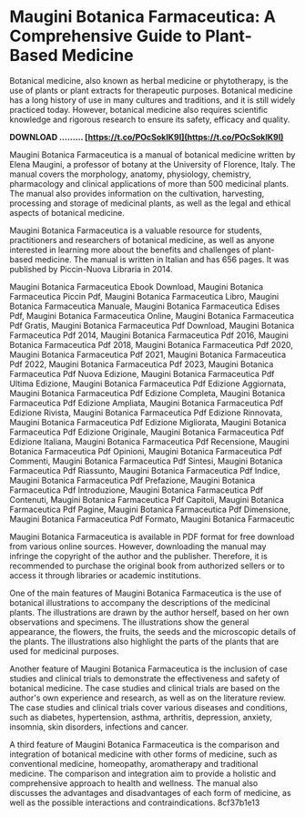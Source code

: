 
 
# Maugini Botanica Farmaceutica: A Comprehensive Guide to Plant-Based Medicine
 
Botanical medicine, also known as herbal medicine or phytotherapy, is the use of plants or plant extracts for therapeutic purposes. Botanical medicine has a long history of use in many cultures and traditions, and it is still widely practiced today. However, botanical medicine also requires scientific knowledge and rigorous research to ensure its safety, efficacy and quality.
 
**DOWNLOAD ……… [https://t.co/POcSoklK9I](https://t.co/POcSoklK9I)**


 
Maugini Botanica Farmaceutica is a manual of botanical medicine written by Elena Maugini, a professor of botany at the University of Florence, Italy. The manual covers the morphology, anatomy, physiology, chemistry, pharmacology and clinical applications of more than 500 medicinal plants. The manual also provides information on the cultivation, harvesting, processing and storage of medicinal plants, as well as the legal and ethical aspects of botanical medicine.
 
Maugini Botanica Farmaceutica is a valuable resource for students, practitioners and researchers of botanical medicine, as well as anyone interested in learning more about the benefits and challenges of plant-based medicine. The manual is written in Italian and has 656 pages. It was published by Piccin-Nuova Libraria in 2014.
 
Maugini Botanica Farmaceutica Ebook Download,  Maugini Botanica Farmaceutica Piccin Pdf,  Maugini Botanica Farmaceutica Libro,  Maugini Botanica Farmaceutica Manuale,  Maugini Botanica Farmaceutica Edises Pdf,  Maugini Botanica Farmaceutica Online,  Maugini Botanica Farmaceutica Pdf Gratis,  Maugini Botanica Farmaceutica Pdf Download,  Maugini Botanica Farmaceutica Pdf 2014,  Maugini Botanica Farmaceutica Pdf 2016,  Maugini Botanica Farmaceutica Pdf 2018,  Maugini Botanica Farmaceutica Pdf 2020,  Maugini Botanica Farmaceutica Pdf 2021,  Maugini Botanica Farmaceutica Pdf 2022,  Maugini Botanica Farmaceutica Pdf 2023,  Maugini Botanica Farmaceutica Pdf Nuova Edizione,  Maugini Botanica Farmaceutica Pdf Ultima Edizione,  Maugini Botanica Farmaceutica Pdf Edizione Aggiornata,  Maugini Botanica Farmaceutica Pdf Edizione Completa,  Maugini Botanica Farmaceutica Pdf Edizione Ampliata,  Maugini Botanica Farmaceutica Pdf Edizione Rivista,  Maugini Botanica Farmaceutica Pdf Edizione Rinnovata,  Maugini Botanica Farmaceutica Pdf Edizione Migliorata,  Maugini Botanica Farmaceutica Pdf Edizione Originale,  Maugini Botanica Farmaceutica Pdf Edizione Italiana,  Maugini Botanica Farmaceutica Pdf Recensione,  Maugini Botanica Farmaceutica Pdf Opinioni,  Maugini Botanica Farmaceutica Pdf Commenti,  Maugini Botanica Farmaceutica Pdf Sintesi,  Maugini Botanica Farmaceutica Pdf Riassunto,  Maugini Botanica Farmaceutica Pdf Indice,  Maugini Botanica Farmaceutica Pdf Prefazione,  Maugini Botanica Farmaceutica Pdf Introduzione,  Maugini Botanica Farmaceutica Pdf Contenuti,  Maugini Botanica Farmaceutica Pdf Capitoli,  Maugini Botanica Farmaceutica Pdf Pagine,  Maugini Botanica Farmaceutica Pdf Dimensione,  Maugini Botanica Farmaceutica Pdf Formato,  Maugini Botanica Farmaceutic
 
Maugini Botanica Farmaceutica is available in PDF format for free download from various online sources. However, downloading the manual may infringe the copyright of the author and the publisher. Therefore, it is recommended to purchase the original book from authorized sellers or to access it through libraries or academic institutions.
  
One of the main features of Maugini Botanica Farmaceutica is the use of botanical illustrations to accompany the descriptions of the medicinal plants. The illustrations are drawn by the author herself, based on her own observations and specimens. The illustrations show the general appearance, the flowers, the fruits, the seeds and the microscopic details of the plants. The illustrations also highlight the parts of the plants that are used for medicinal purposes.
 
Another feature of Maugini Botanica Farmaceutica is the inclusion of case studies and clinical trials to demonstrate the effectiveness and safety of botanical medicine. The case studies and clinical trials are based on the author's own experience and research, as well as on the literature review. The case studies and clinical trials cover various diseases and conditions, such as diabetes, hypertension, asthma, arthritis, depression, anxiety, insomnia, skin disorders, infections and cancer.
 
A third feature of Maugini Botanica Farmaceutica is the comparison and integration of botanical medicine with other forms of medicine, such as conventional medicine, homeopathy, aromatherapy and traditional medicine. The comparison and integration aim to provide a holistic and comprehensive approach to health and wellness. The manual also discusses the advantages and disadvantages of each form of medicine, as well as the possible interactions and contraindications.
 8cf37b1e13
 
